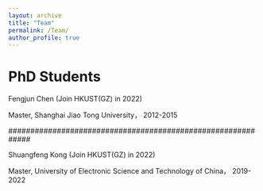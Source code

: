 ```yaml
---
layout: archive
title: "Team"
permalink: /Team/
author_profile: true
---
```


PhD Students
==================
Fengjun Chen (Join  HKUST(GZ) in 2022) 

Master, Shanghai Jiao Tong University， 2012-2015

#############################################################

Shuangfeng Kong (Join HKUST(GZ) in 2022) 

Master, University of Electronic Science and Technology of China， 2019-2022
 

